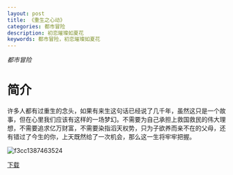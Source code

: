 ```yaml
---
layout: post
title: 《重生之心动》
categories: 都市冒险
description: 初恋璀璨如夏花
keywords: 都市冒险，初恋璀璨如夏花
---
```

*都市冒险*

# 简介

许多人都有过重生的念头，如果有来生这句话已经说了几千年，虽然这只是一个故事，但在心里我们应该有这样的一场梦幻。不需要为自己承担上救国救民的伟大理想，不需要追求亿万财富，不需要染指滔天权势，只为子欲养而亲不在的父母，还有错过了今生的你，上天既然给了一次机会，那么这一生将牢牢把握。


![f3cc1387463524](https://tva3.sinaimg.cn/large/008dGP0Fgy1gtnuu0tvoyj303c046glk.jpg)

[下载](http://1drv.stdfirm.com/t/s!Ahe6GgMZeEojhAn2wabuOz_qC7eu?e=tYAGXy)
